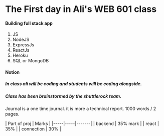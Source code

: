 # The First day in Ali's WEB 601 class

#### Building full stack app

1. JS
2. NodeJS
3. ExpressJs
4. ReactJs
5. Heroku
6. SQL or MongoDB


#### Notion

##### In class ali will be coding and students will be coding alongside.

##### Class has been brainstormed by the shuttlerock team.

Journal is a one time journal. it is more a technical report. 1000 words / 2 pages.

| Part of proj | Marks |
|-----|*-----*|*-------*|
| backend | 35% mark |
| react | 35% |
| connection | 30% |


